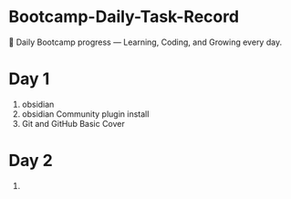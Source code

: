 # Bootcamp-Daily-Task-Record
🚀 Daily Bootcamp progress — Learning, Coding, and Growing every day.

# Day 1
1. obsidian 
2. obsidian Community plugin install
3. Git and GitHub Basic Cover
# Day 2
1. 